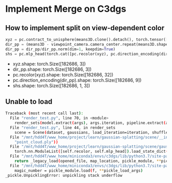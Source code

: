 # Implement Merge on C3dgs
## How to implement split on view-dependent color
```python
xyz = pc.contract_to_unisphere(means3D.clone().detach(), torch.tensor([-1.0, -1.0, -1.0, 1.0, 1.0, 1.0], device='cuda'))
dir_pp = (means3D - viewpoint_camera.camera_center.repeat(means3D.shape[0], 1))
dir_pp = dir_pp/dir_pp.norm(dim=1, keepdim=True)
shs = pc.mlp_head(torch.cat([pc.recolor(xyz), pc.direction_encoding(dir_pp)], dim=-1)).unsqueeze(1)
```
- xyz.shape: torch.Size([182686, 3])
- dir_pp.shape: torch.Size([182686, 3])
- pc.recolor(xyz).shape: torch.Size([182686, 32])
- pc.direction_encoding(dir_pp).shape: torch.Size([182686, 9])
- shs.shape: torch.Size([182686, 1, 3])
## Unable to load
```bash
Traceback (most recent call last):
  File "render_test.py", line 70, in <module>
    render_sets(model.extract(args), args.iteration, pipeline.extract(args), args.skip_train, args.skip_test)
  File "render_test.py", line 44, in render_sets
    scene = Scene(dataset, gaussians, load_iteration=iteration, shuffle=False)
  File "/mnt/hdd4T/www_home/project/learn/gaussian-splatting/scene/__init__.py", line 84, in __init__
    "point_cloud.ply"))
  File "/mnt/hdd4T/www_home/project/learn/gaussian-splatting/scene/gaussian_model_test.py", line 442, in load_ply
    torch.nn.ModuleList([self.recolor, self.mlp_head]).load_state_dict(torch.load(path))
  File "/mnt/hdd4T/www_home/miniconda3/envs/c3dgs/lib/python3.7/site-packages/torch/serialization.py", line 713, in load
    return _legacy_load(opened_file, map_location, pickle_module, **pickle_load_args)
  File "/mnt/hdd4T/www_home/miniconda3/envs/c3dgs/lib/python3.7/site-packages/torch/serialization.py", line 920, in _legacy_load
    magic_number = pickle_module.load(f, **pickle_load_args)
_pickle.UnpicklingError: unpickling stack underflow
```